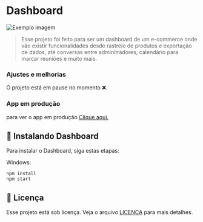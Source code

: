 # Dashboard
 
<img src="dashboard.avif" alt="Exemplo imagem">

> Esse projeto foi feito para ser um dashboard de um e-commerce onde vão existir funcionalidades desde rastreio de produtos e exportação de dados, até conversas entre adminitradores, calendário para marcar reuniões e muito mais. 

### Ajustes e melhorias

O projeto está em pause no momento ❌.
 
### App em produção

para ver o app em produção <a href="https://dashboard-ten-chi.vercel.app" target="_blank">Clique aqui.</a>


## 🚀 Instalando Dashboard

Para instalar o Dashboard, siga estas etapas:

 
Windows:

```
npm install
npm start
```
 
## 📝 Licença

Esse projeto está sob licença. Veja o arquivo [LICENÇA](LICENSE) para mais detalhes.
